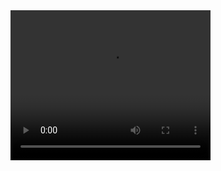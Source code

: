 <video width="320" height="240" controls>
  <source type="video/mp4" src=".\2021-04-20_16h59_06.mp4">
</video>
